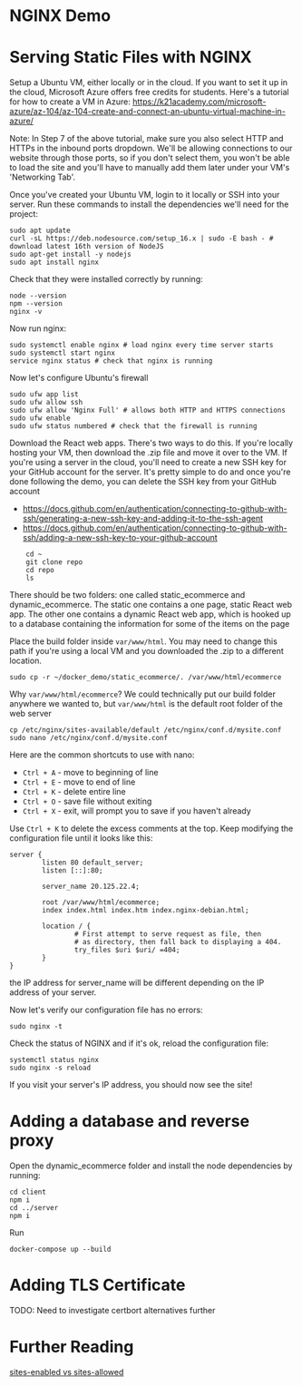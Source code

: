 # NGINX Demo

# Serving Static Files with NGINX

Setup a Ubuntu VM, either locally or in the cloud. If you want to set it up in the cloud, Microsoft Azure offers free credits for students. Here's a tutorial for how to create a VM in Azure: https://k21academy.com/microsoft-azure/az-104/az-104-create-and-connect-an-ubuntu-virtual-machine-in-azure/

Note: In Step 7 of the above tutorial, make sure you also select HTTP and HTTPs in the inbound ports dropdown. We'll be allowing connections to our website through those ports, so if you don't select them, you won't be able to load the site and you'll have to manually add them later under your VM's 'Networking Tab'.

Once you've created your Ubuntu VM, login to it locally or SSH into your server. Run these commands to install the dependencies we'll need for the project:

```
sudo apt update
curl -sL https://deb.nodesource.com/setup_16.x | sudo -E bash - # download latest 16th version of NodeJS
sudo apt-get install -y nodejs
sudo apt install nginx
```

Check that they were installed correctly by running:

```
node --version
npm --version
nginx -v
```

Now run nginx:

    sudo systemctl enable nginx # load nginx every time server starts
    sudo systemctl start nginx
    service nginx status # check that nginx is running

Now let's configure Ubuntu's firewall

    sudo ufw app list
    sudo ufw allow ssh
    sudo ufw allow 'Nginx Full' # allows both HTTP and HTTPS connections
    sudo ufw enable
    sudo ufw status numbered # check that the firewall is running

Download the React web apps. There's two ways to do this. If you're locally hosting your VM, then download the .zip file and move it over to the VM. If you're using a server in the cloud, you'll need to create a new SSH key for your GitHub account for the server. It's pretty simple to do and once you're done following the demo, you can delete the SSH key from your GitHub account

- https://docs.github.com/en/authentication/connecting-to-github-with-ssh/generating-a-new-ssh-key-and-adding-it-to-the-ssh-agent
- https://docs.github.com/en/authentication/connecting-to-github-with-ssh/adding-a-new-ssh-key-to-your-github-account

```
    cd ~
    git clone repo
    cd repo
    ls
```

There should be two folders: one called static_ecommerce and dynamic_ecommerce. The static one contains a one page, static React web app. The other one contains a dynamic React web app, which is hooked up to a database containing the information for some of the items on the page

Place the build folder inside `var/www/html`. You may need to change this path if you're using a local VM and you downloaded the .zip to a different location.

    sudo cp -r ~/docker_demo/static_ecommerce/. /var/www/html/ecommerce

Why `var/www/html/ecommerce`? We could technically put our build folder anywhere we wanted to, but `var/www/html` is the default root folder of the web server

    cp /etc/nginx/sites-available/default /etc/nginx/conf.d/mysite.conf
    sudo nano /etc/nginx/conf.d/mysite.conf

Here are the common shortcuts to use with nano:

- `Ctrl + A` - move to beginning of line
- `Ctrl + E` - move to end of line
- `Ctrl + K` - delete entire line
- `Ctrl + O` - save file without exiting
- `Ctrl + X` - exit, will prompt you to save if you haven't already

Use `Ctrl + K` to delete the excess comments at the top. Keep modifying the configuration file until it looks like this:

```
server {
        listen 80 default_server;
        listen [::]:80;

        server_name 20.125.22.4;

        root /var/www/html/ecommerce;
        index index.html index.htm index.nginx-debian.html;

        location / {
                # First attempt to serve request as file, then
                # as directory, then fall back to displaying a 404.
                try_files $uri $uri/ =404;
        }
}
```

the IP address for server_name will be different depending on the IP address of your server.

Now let's verify our configuration file has no errors:

    sudo nginx -t

Check the status of NGINX and if it's ok, reload the configuration file:

    systemctl status nginx
    sudo nginx -s reload

If you visit your server's IP address, you should now see the site!

# Adding a database and reverse proxy

Open the dynamic_ecommerce folder and install the node dependencies by running:

```
cd client
npm i
cd ../server
npm i
```

Run

    docker-compose up --build

# Adding TLS Certificate

TODO: Need to investigate certbort alternatives further

# Further Reading

[sites-enabled vs sites-allowed](https://serverfault.com/questions/527630/difference-in-sites-available-vs-sites-enabled-vs-conf-d-directories-nginx)
